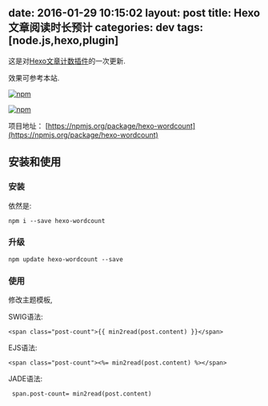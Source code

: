 date: 2016-01-29 10:15:02
layout: post
title: Hexo文章阅读时长预计
categories: dev
tags: [node.js,hexo,plugin]
---

这是对[Hexo文章计数插件](http://blog.willin.wang/posts/2015/hexo-wordcount/)的一次更新.

效果可参考本站.

<!-- more -->

[![npm](https://img.shields.io/npm/dm/hexo-wordcount.svg)](https://npmjs.org/package/hexo-wordcount) 

[![npm](https://img.shields.io/npm/dt/hexo-wordcount.svg)](https://npmjs.org/package/hexo-wordcount) 

项目地址： [https://npmjs.org/package/hexo-wordcount](https://npmjs.org/package/hexo-wordcount)


## 安装和使用

### 安装

依然是:

```
npm i --save hexo-wordcount
```

### 升级

```
npm update hexo-wordcount --save
```

### 使用

修改主题模板,

SWIG语法:

```swig
<span class="post-count">{{ min2read(post.content) }}</span>
```

EJS语法:

```ejs
<span class="post-count"><%= min2read(post.content) %></span>
```

JADE语法:

```jade
 span.post-count= min2read(post.content) 
```


